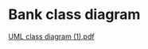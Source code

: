 # Bank class diagram
[UML class diagram (1).pdf](https://github.com/PKKostov18/Bank/files/10957828/UML.class.diagram.1.pdf)
